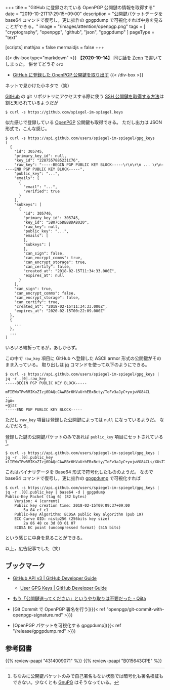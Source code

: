 +++
title = "GitHub に登録されている OpenPGP 公開鍵の情報を取得する"
date =  "2019-10-21T17:29:15+09:00"
description = "公開鍵パケットデータを base64 コマンドで復号し，更に拙作の gpgpdump で可視化すれば中身を見ることができる。"
image = "/images/attention/openpgp.png"
tags = [ "cryptography", "openpgp", "github", "json", "gpgpdump" ]
pageType = "text"

[scripts]
  mathjax = false
  mermaidjs = false
+++

{{< div-box type="markdown" >}}
**【2020-10-14】**
同じ話を [Zenn](https://zenn.dev/ "Zenn｜プログラマーのための情報共有コミュニティ") で書いてしまった。
併せてどうぞ `orz`

- [GitHub に登録した OpenPGP 公開鍵を取り出す](https://zenn.dev/spiegel/articles/20201014-openpgp-pubkey-in-github)
{{< /div-box >}}

ネットで見かけた小ネタで（笑）

[GitHub] の git リポジトリにアクセスする際に使う [SSH 公開鍵を取得する方法](https://qiita.com/zackey2/items/429c77e5780ba8bc1bf9 "もう「公開鍵送ってください」というやり取りは不要だった - Qiita")は割と知られているようだが

```text
$ curl -s https://github.com/spiegel-im-spiegel.keys
```

似た感じで登録している [OpenPGP] 公開鍵も取得できる。
ただし出力は JSON 形式で，こんな感じ。

```text
$ curl -s https://api.github.com/users/spiegel-im-spiegel/gpg_keys
[
  {
    "id": 305745,
    "primary_key_id": null,
    "key_id": "2287557885231C76",
    "raw_key": "-----BEGIN PGP PUBLIC KEY BLOCK-----\r\n\r\n ... \r\n-----END PGP PUBLIC KEY BLOCK-----",
    "public_key": "...",
    "emails": [
      {
        "email": "...",
        "verified": true
      }
    ],
    "subkeys": [
      {
        "id": 305746,
        "primary_key_id": 305745,
        "key_id": "5B07C6DBBBDAB020",
        "raw_key": null,
        "public_key": "...",
        "emails": [
        ],
        "subkeys": [
        ],
        "can_sign": false,
        "can_encrypt_comms": true,
        "can_encrypt_storage": true,
        "can_certify": false,
        "created_at": "2018-02-15T11:34:33.000Z",
        "expires_at": null
      }
    ],
    "can_sign": true,
    "can_encrypt_comms": false,
    "can_encrypt_storage": false,
    "can_certify": true,
    "created_at": "2018-02-15T11:34:33.000Z",
    "expires_at": "2020-02-15T00:22:09.000Z"
  },
  {
    ...
  },
  ...
]
```

いろいろ端折ってるが，あしからず。

この中で `raw_key` 項目に GitHub へ登録した ASCII armor 形式の公開鍵がそのまま入っている。
取り出しは [jq] コマンドを使って以下のようにできる。

```text
$ curl -s https://api.github.com/users/spiegel-im-spiegel/gpg_keys | jq -r .[0].raw_key
-----BEGIN PGP PUBLIC KEY BLOCK-----

mFIEWoTPwRMIKoZIzj0DAQcCAwRBr6HVaUrhEBxBcty/ToFv3aJyC+yojwVG84CL
...
JgA=
=gjzz
-----END PGP PUBLIC KEY BLOCK-----
```

ただし `raw_key` 項目は登録した公開鍵によっては `null` になっているようだ。
なんでだろう。

登録した鍵の公開鍵パケットのみであれば `public_key` 項目にセットされている[^pk1]。

[^pk1]: ちなみに公開鍵パケットのみで自己署名もない状態では暗号化も署名検証もできない。少なくとも [GnuPG] はそうなっている。

```text
$ curl -s https://api.github.com/users/spiegel-im-spiegel/gpg_keys | jq -r .[0].public_key
xlIEWoTPwRMIKoZIzj0DAQcCAwRBr6HVaUrhEBxBcty/ToFv3aJyC+yojwVG84CLs/XUsT7TUUxrrME+RrzbCs4PMYjdZ9B9nCcD1ni2Bjk+GI9/
```

これはバイナリデータを Base64 形式で符号化したもののようだ。
なので base64 コマンドで復号し，更に拙作の [gpgpdump] で可視化すれば

```text
$ curl -s https://api.github.com/users/spiegel-im-spiegel/gpg_keys | jq -r .[0].public_key | base64 -d | gpgpdump 
Public-Key Packet (tag 6) (82 bytes)
    Version: 4 (current)
    Public key creation time: 2018-02-15T09:09:37+09:00
        5a 84 cf c1
    Public-key Algorithm: ECDSA public key algorithm (pub 19)
    ECC Curve OID: nistp256 (256bits key size)
        2a 86 48 ce 3d 03 01 07
    ECDSA EC point (uncompressed format) (515 bits)
```

という感じに中身を見ることができる。

以上，広告記事でした（笑）

## ブックマーク

- [GitHub API v3 | GitHub Developer Guide](https://developer.github.com/v3/)
    - [User GPG Keys | GitHub Developer Guide](https://developer.github.com/v3/users/gpg_keys/)

- [もう「公開鍵送ってください」というやり取りは不要だった - Qiita](https://qiita.com/zackey2/items/429c77e5780ba8bc1bf9)

- [Git Commit で OpenPGP 署名を行う]({{< ref "openpgp/git-commit-with-openpgp-signature.md" >}})
- [OpenPGP パケットを可視化する gpgpdump]({{< ref "/release/gpgpdump.md" >}})

[GitHub]: https://github.com/
[OpenPGP]: http://tools.ietf.org/html/rfc4880 "RFC 4880 - OpenPGP Message Format"
[GnuPG]: https://gnupg.org/ "The GNU Privacy Guard"
[jq]: https://stedolan.github.io/jq/
[gpgpdump]: https://github.com/spiegel-im-spiegel/gpgpdump "spiegel-im-spiegel/gpgpdump: OpenPGP packet visualizer"

## 参考図書

{{% review-paapi "4314009071" %}} <!-- 暗号化 プライバシーを救った反乱者たち -->
{{% review-paapi "B015643CPE" %}} <!-- 暗号技術入門 第3版 -->
